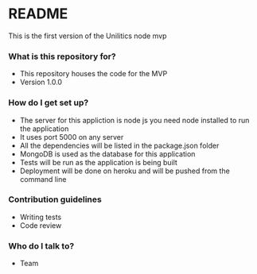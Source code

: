 # README #

This is the first version of the Unilitics node mvp

### What is this repository for? ###

* This repository houses the code for the MVP
* Version 1.0.0

### How do I get set up? ###

* The server for this appliction is node js you need node installed to run the application
* It uses port 5000 on any server
* All the dependencies will be listed in the package.json folder
* MongoDB is used as the database for this application
* Tests will be run as the application is being built
* Deployment will be done on heroku and will be pushed from the command line

### Contribution guidelines ###

* Writing tests
* Code review

### Who do I talk to? ###

* Team
